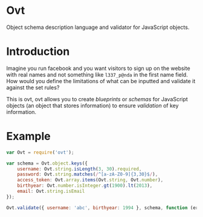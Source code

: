Ovt
===

Object schema description language and validator for JavaScript objects.

# Introduction

Imagine you run facebook and you want visitors to sign up on the website with real names and not something like `l337_p@nda` in the first name field. How would you define the limitations of what can be inputted and validate it against the set rules?

This is ovt, ovt allows you to create *blueprints* or *schemas* for JavaScript objects (an object that stores information) to ensure *validation* of key information.

# Example

```javascript
var Ovt = require('ovt');

var schema = Ovt.object.keys({
    username: Ovt.string.isLength(3, 30).required,
    password: Ovt.string.matches(/^[a-zA-Z0-9]{3,30}$/),
    access_token: Ovt.array.items(Ovt.string, Ovt.number),
    birthyear: Ovt.number.isInteger.gt(1900).lt(2013),
    email: Ovt.string.isEmail
});

Ovt.validate({ username: 'abc', birthyear: 1994 }, schema, function (err, value) { });  // err === null -> valid
```
